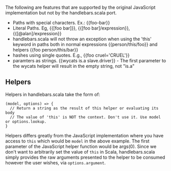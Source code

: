 The following are features that are supported by the original JavaScript implementation but not by the handlebars.scala
port.

- Paths with special characters. Ex.: {{foo-bar}}
- Literal Paths. Eg, {{[foo bar]}}, {{[foo bar]/expression}}, {{[@alan]/expression}}
- handlebars.scala will not throw an exception when using the 'this' keyword in paths both in normal expressions {{person/this/foo}} and helpers {{foo person/this/bar}}
- hashes using single quotes. E.g., {{foo cruel='CRUEL'}}
- paramters as strings. {{wycats is.a slave.driver}} - The first parameter to the wycats helper will result in the empty string, not "is.a"

## Helpers
Helpers in handlebars.scala take the form of:

    (model, options) => {
      // Return a string as the result of this helper or evaluating its body
      // The value of 'this' is NOT the context. Don't use it. Use model or options.lookup.
    }

Helpers differs greatly from the JavaScript implementation where you have access to `this` which would be `model` in the above example. The first parameter of the JavaScript helper function would be args(0). Since we don't want to arbitrarily set the value of `this` in Scala, handlebars.scala simply provides the raw arguments presented to the helper to be consumed however the user wishes, via `options.argument`.

